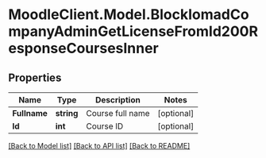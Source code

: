 # MoodleClient.Model.BlockIomadCompanyAdminGetLicenseFromId200ResponseCoursesInner

## Properties

Name | Type | Description | Notes
------------ | ------------- | ------------- | -------------
**Fullname** | **string** | Course full name | [optional] 
**Id** | **int** | Course ID | [optional] 

[[Back to Model list]](../README.md#documentation-for-models) [[Back to API list]](../README.md#documentation-for-api-endpoints) [[Back to README]](../README.md)

